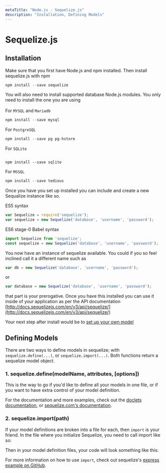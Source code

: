 ```yaml
---
metaTitle: "Node.js - Sequelize.js"
description: "Installation, Defining Models"
---
```


# Sequelize.js




## Installation


Make sure that you first have Node.js and npm installed. Then install sequelize.js with npm

```js
npm install --save sequelize

```

You will also need to install supported database Node.js modules. You only need to install the one you are using<br><br>
For `MYSQL` and `Mariadb`

```js
npm install --save mysql

```

For `PostgreSQL`

```js
npm install --save pg pg-hstore

```

For `SQLite`

```

npm install --save sqlite

```

For `MSSQL`

```js
npm install --save tedious

```

Once you have you set up installed you can include and create a new Sequalize instance like so.

ES5 syntax

```js
var Sequelize = require('sequelize');
var sequelize = new Sequelize('database', 'username', 'password');

```

ES6 stage-0 Babel syntax

```js
import Sequelize from 'sequelize';
const sequelize = new Sequelize('database', 'username', 'password');

```

You now have an instance of sequelize available. You could if you so feel inclined call it a different name such as

```js
var db = new Sequelize('database', 'username', 'password');

```

or

```js
var database = new Sequelize('database', 'username', 'password');

```

that part is your prerogative. Once you have this installed you can use it inside of your application as per the API documentation [http://docs.sequelizejs.com/en/v3/api/sequelize/](http://docs.sequelizejs.com/en/v3/api/sequelize/)

Your next step after install would be to [set up your own model](http://docs.sequelizejs.com/en/v3/docs/getting-started/#your-first-model)



## Defining Models


There are two ways to define models in sequelize; with `sequelize.define(...)`, or `sequelize.import(...)`. Both functions return a sequelize model object.

### 1. sequelize.define(modelName, attributes, [options])

This is the way to go if you'd like to define all your models in one file, or if you want to have extra control of your model definition.

For the documentation and more examples, check out the [doclets documentation](https://doclets.io/sequelize/sequelize/master#dl-Sequelize-define), or [sequelize.com's documentation](http://docs.sequelizejs.com/en/v3/docs/models-definition/).

### 2. sequelize.import(path)

If your model definitions are broken into a file for each, then `import` is your friend. In the file where you initialize Sequelize, you need to call import like so:

Then in your model definition files, your code will look something like this:

For more information on how to use `import`, check out sequelize's [express example on GitHub](https://github.com/sequelize/express-example/tree/master/models).

